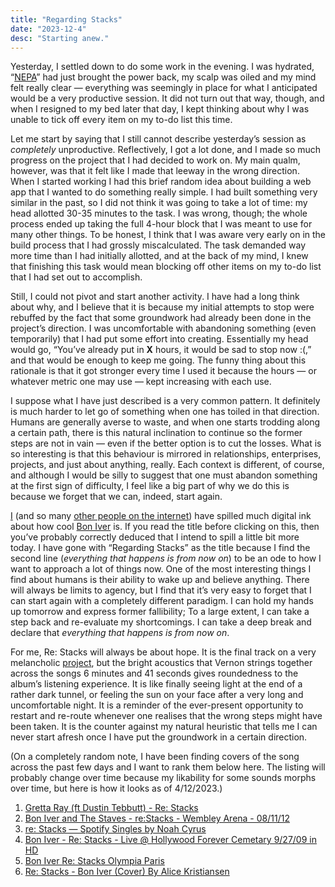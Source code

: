 ```yaml
---
title: "Regarding Stacks"
date: "2023-12-4"
desc: "Starting anew."
---
```


Yesterday, I settled down to do some work in the evening. I was hydrated, “[NEPA](https://en.wikipedia.org/wiki/Ikeja_Electric)” had just brought the power back, my scalp was oiled and my mind felt really clear — everything was seemingly in place for what I anticipated would be a very productive session. It did not turn out that way, though, and when I resigned to my bed later that day, I kept thinking about why I was unable to tick off every item on my to-do list this time. 

Let me start by saying that I still cannot describe yesterday’s session as *completely* unproductive. Reflectively, I got a lot done, and I made so much progress on the project that I had decided to work on. My main qualm, however, was that it felt like I made that leeway in the wrong direction. When I started working I had this brief random idea about building a web app that I wanted to do something really simple. I had built something very similar in the past, so I did not think it was going to take a lot of time: my head allotted 30-35 minutes to the task. I was wrong, though; the whole process ended up taking the full 4-hour block that I was meant to use for many other things. To be honest, I think that I was aware very early on in the build process that I had grossly miscalculated. The task demanded way more time than I had initially allotted, and at the back of my mind, I knew that finishing this task would mean blocking off other items on my to-do list that I had set out to accomplish. 

Still, I could not pivot and start another activity. I have had a long think about why, and I believe that it is because my initial attempts to stop were rebuffed by the fact that some groundwork had already been done in the project’s direction. I was uncomfortable with abandoning something (even temporarily) that I had put some effort into creating. Essentially my head would go, “You’ve already put in **X** hours, it would be sad to stop now :(,” and that would be enough to keep me going. The funny thing about this rationale is that it got stronger every time I used it because the hours — or whatever metric one may use — kept increasing with each use.

I suppose what I have just described is a very common pattern. It definitely is much harder to let go of something when one has toiled in that direction. Humans are generally averse to waste, and when one starts trodding along a certain path, there is this natural inclination to continue so the former steps are not in vain — even if the better option is to cut the losses. What is so interesting is that this behaviour is mirrored in relationships, enterprises, projects, and just about anything, really. Each context is different, of course, and although I would be silly to suggest that one must abandon something at the first sign of difficulty, I feel like a big part of why we do this is because we forget that we can, indeed, start again.

[I](https://www.danieleta.com/c/nineteen) (and so many [other people on the internet](https://www.reddit.com/r/boniver/)) have spilled much digital ink about how cool [Bon Iver](https://en.wikipedia.org/wiki/Bon_Iver) is. If you read the title before clicking on this, then you’ve probably correctly deduced that I intend to spill a little bit more today. I have gone with “Regarding Stacks” as the title because I find the second line (*everything that happens is from now on*) to be an ode to how I want to approach a lot of things now. One of the most interesting things I find about humans is their ability to wake up and believe anything. There will always be limits to agency, but I find that it’s very easy to forget that I can start again with a completely different paradigm. I can hold my hands up tomorrow and express former fallibility; To a large extent, I can take a step back and re-evaluate my shortcomings. I can take a deep break and declare that *everything that happens is from now on*.

For me, Re: Stacks will always be about hope. It is the final track on a very melancholic [project](https://en.wikipedia.org/wiki/For_Emma,_Forever_Ago), but the bright acoustics that Vernon strings together across the songs 6 minutes and 41 seconds gives roundedness to the album’s listening experience. It is like finally seeing light at the end of a rather dark tunnel, or feeling the sun on your face after a very long and uncomfortable night. It is a reminder of the ever-present opportunity to restart and re-route whenever one realises that the wrong steps might have been taken. It is the counter against my natural heuristic that tells me I can never start afresh once I have put the groundwork in a certain direction.

(On a completely random note, I have been finding covers of the song across the past few days and I want to rank them below here. The listing will probably change over time because my likability for some sounds morphs over time, but here is how it looks as of 4/12/2023.)

1. [Gretta Ray (ft Dustin Tebbutt) - Re: Stacks](https://www.youtube.com/watch?v=2fv3Tyi9OqI)
2. [Bon Iver and The Staves - re:Stacks - Wembley Arena - 08/11/12](https://www.youtube.com/watch?v=t_aITMN1hWU)
3. [re: Stacks — Spotify Singles by Noah Cyrus](https://open.spotify.com/track/6X6fJzF0BGbUk6mhqNvgZZ?si=ec24ae5cf4b94721)
4. [Bon Iver - Re: Stacks - Live @ Hollywood Forever Cemetary 9/27/09 in HD](https://www.youtube.com/watch?v=XvRqNUPYfPk)
5. [Bon Iver Re: Stacks Olympia Paris](https://www.youtube.com/watch?v=G7DRvKN198Y)
6. [Re: Stacks - Bon Iver (Cover) By Alice Kristiansen](https://www.youtube.com/watch?v=aQfEWvbDFlA)
